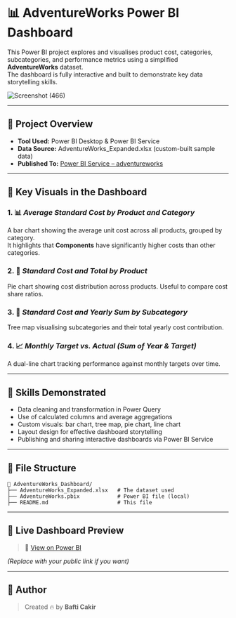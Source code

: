 # 📊 AdventureWorks Power BI Dashboard

This Power BI project explores and visualises product cost, categories, subcategories, and performance metrics using a simplified **AdventureWorks** dataset.  
The dashboard is fully interactive and built to demonstrate key data storytelling skills.

![Screenshot (466)](https://github.com/user-attachments/assets/8598a9a1-9c98-41e4-a9ce-40dd3c484d30)

---

## 🚀 Project Overview

- **Tool Used:** Power BI Desktop & Power BI Service  
- **Data Source:** AdventureWorks_Expanded.xlsx (custom-built sample data)  
- **Published To:** [Power BI Service – adventureworks](https://app.powerbi.com/)

---

## 📌 Key Visuals in the Dashboard

### 1. 📊 *Average Standard Cost by Product and Category*
A bar chart showing the average unit cost across all products, grouped by category.  
It highlights that **Components** have significantly higher costs than other categories.

### 2. 🥧 *Standard Cost and Total by Product*
Pie chart showing cost distribution across products. Useful to compare cost share ratios.

### 3. 🧩 *Standard Cost and Yearly Sum by Subcategory*
Tree map visualising subcategories and their total yearly cost contribution.

### 4. 📈 *Monthly Target vs. Actual (Sum of Year & Target)*
A dual-line chart tracking performance against monthly targets over time.

---

## 🧠 Skills Demonstrated

- Data cleaning and transformation in Power Query  
- Use of calculated columns and average aggregations  
- Custom visuals: bar chart, tree map, pie chart, line chart  
- Layout design for effective dashboard storytelling  
- Publishing and sharing interactive dashboards via Power BI Service

---

## 📂 File Structure

```
📁 AdventureWorks_Dashboard/
├── AdventureWorks_Expanded.xlsx   # The dataset used
├── AdventureWorks.pbix            # Power BI file (local)
├── README.md                      # This file
```

---

## 🧭 Live Dashboard Preview

> 🔗 [View on Power BI](https://app.powerbi.com/...)

_(Replace with your public link if you want)_

---

## 🙌 Author


> Created 🔥 by **Bafti Cakir**

